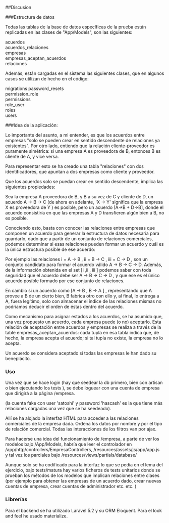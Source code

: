 ##Discusion

###Estructura de datos

Todas las tablas de la base de datos específicas de la prueba están replicadas en las
clases de "App\Models", son las siguientes:

acuerdos                  
acuerdos_relaciones       
empresas                  
empresas_aceptan_acuerdos                
relaciones   

Además, están cargadas en el sistema las siguientes clases, que en algunos casos
se utilizan de hecho en el código:

migrations
password_resets           
permission_role           
permissions                
role_user                 
roles                     
users  


###Idea de la aplicación:

Lo importante del asunto, a mi entender, es que los acuerdos entre empresas
"solo se pueden crear en sentido descendente de relaciones ya existentes". Por otro lado,
entiendo que la relación cliente-proveedor es puramente simétrica: si una empresa A es proveedora de B,
entonces B es cliente de A, y vice versa.

Para representar esto se ha creado una tabla "relaciones" con dos identificadores, que apuntan a dos
empresas como cliente y proveedor.

Que los acuerdos solo se puedan crear en sentido descendente, implica las siguientes propiedades:

Sea la empresa A proveedora de B, y B a su vez de C y cliente de D,
un acuerdo A -> B -> C (de ahora en adelante, 'X -> Y' significa que la empresa X es
proveedora de Y ) es posible, pero un acuerdo [A->B + D->B], donde el acuerdo
consistiría en que las empresas A y D transfieren algún bien a B, no es posible.

Conociendo esto, basta con conocer las relaciones entre empresas que componen un acuerdo
para generar la estructura de datos necesaria para guardarlo,
dado que a partir de un conjunto de relaciones comerciales, podemos determinar si esas
relaciones pueden formar un acuerdo y cuál es la única estructura posible de ese acuerdo:

Por ejemplo las relaciones i = A -> B , ii = B -> C , iii = C -> D , son un conjunto candidato
para formar el acuerdo válido A -> B -> C -> D. Además, de la información obtenida
en el set [i ,ii , iii  ] podemos saber con toda seguridad que el acuerdo debe ser
A -> B -> C -> D , y que ese es el único acuerdo posible formado por ese conjunto de relaciones.

En cambio si un acuerdo como [A -> B , B -> A ] , representando que A provee a B de un cierto bien, B fabrica otro con ello y, al final, lo entrega a A,
fuera legítimo, solo con almacenar el índice de las relaciones mismas no podríamos deducir el orden de éstas dentro del acuerdo.



Como mecanismo para asignar estados a los acuerdos, se ha asumido que, una vez propuesto un acuerdo,
cada empresa puede (o no) aceptarlo. Esta relación de aceptación entre acuerdos y empresas se realiza
a través de la table empresas_aceptan_acuerdos: cada tupla en esa tabla indica que, de hecho, la empresa acepta
el acuerdo; si tal tupla no existe, la empresa no lo acepta.

Un acuerdo se considera aceptado si todas las empresas le han dado su beneplácito.


### Uso

Una vez que se hace login (hay que seedear la db primero, bien con artisan o bien ejecutando los tests ),
se debe loguear con una cuenta de empresa que dirigirá a la página /empresa.

(la cuenta fake con user 'satoshi' y password 'hascash' es la que tiene más relaciones cargadas una vez que se ha seedeado).

Allí se ha alojado
la interfaz HTML para acceder a las relaciones comerciales de la empresa dada. Ordena los datos por nombre
y por el tipo de relación comercial. Todas las interacciones de los filtros van por ajax.

Para hacerse una idea del funcionamiento de /empresa, a parte de ver los modelos bajo /App/Models,
habría que leer el controlador en /app/http/controllers/EmpresaControllers,  /resources/assets/js/app/app.js  
y tal vez los parciales bajo /resources/views/partials/database/

Aunque solo se ha codificado para la interfaz lo que se pedía en el lema del ejercicio, bajo tests/matura hay
varios ficheros de tests unitarios donde se prueban los métodos de los modelos que implican relaciones entre clases
(por ejemplo para obtener las empresas de un acuerdo dado, crear nuevas cuentas de empresa, crear cuentas de administrador
etc. etc. )


### Librerías
Para el backend se ha utilizado Laravel 5.2 y su ORM Eloquent. Para el look and feel he usado materialize.
